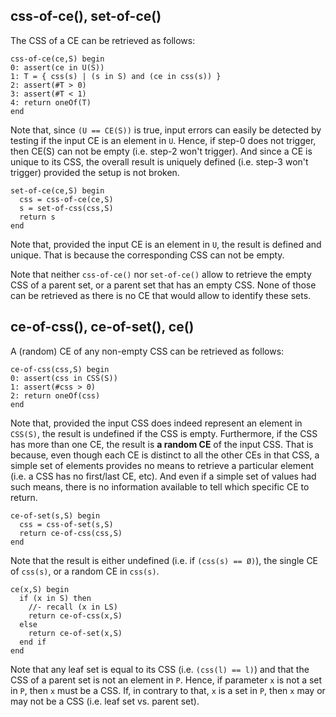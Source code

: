 
<!-- ======================================================================= -->
## css-of-ce(), set-of-ce()

The CSS of a CE can be retrieved as follows:

```
css-of-ce(ce,S) begin
0: assert(ce in U(S))
1: T = { css(s) | (s in S) and (ce in css(s)) }
2: assert(#T > 0)
3: assert(#T < 1)
4: return oneOf(T)
end
```

Note that, since `(U == CE(S))` is true, input errors can easily be detected
by testing if the input CE is an element in `U`. Hence, if step-0 does not
trigger, then CE(S) can not be empty (i.e. step-2 won't trigger). And since a
CE is unique to its CSS, the overall result is uniquely defined (i.e. step-3
won't trigger) provided the setup is not broken.

```
set-of-ce(ce,S) begin
  css = css-of-ce(ce,S)
  s = set-of-css(css,S)
  return s
end
```

Note that, provided the input CE is an element in `U`, the result is defined
and unique. That is because the corresponding CSS can not be empty.

Note that neither `css-of-ce()` nor `set-of-ce()` allow to retrieve the empty
CSS of a parent set, or a parent set that has an empty CSS. None of those can
be retrieved as there is no CE that would allow to identify these sets.

<!-- ======================================================================= -->
## ce-of-css(), ce-of-set(), ce()

A (random) CE of any non-empty CSS can be retrieved as follows:

```
ce-of-css(css,S) begin
0: assert(css in CSS(S))
1: assert(#css > 0)
2: return oneOf(css)
end
```

Note that, provided the input CSS does indeed represent an element in `CSS(S)`,
the result is undefined if the CSS is empty. Furthermore, if the CSS has more
than one CE, the result is **a random CE** of the input CSS. That is because,
even though each CE is distinct to all the other CEs in that CSS, a simple set
of elements provides no means to retrieve a particular element (i.e. a CSS has
no first/last CE, etc). And even if a simple set of values had such means,
there is no information available to tell which specific CE to return.

```
ce-of-set(s,S) begin
  css = css-of-set(s,S)
  return ce-of-css(css,S)
end
```

Note that the result is either undefined (i.e. if `(css(s) == Ø)`),
the single CE of `css(s)`, or a random CE in `css(s)`.

```
ce(x,S) begin
  if (x in S) then
    //- recall (x in LS)
    return ce-of-css(x,S)
  else
    return ce-of-set(x,S)
  end if
end
```

Note that any leaf set is equal to its CSS (i.e. `(css(l) == l)`) and that the
CSS of a parent set is not an element in `P`. Hence, if parameter `x` is not a
set in `P`, then `x` must be a CSS. If, in contrary to that, `x` is a set in
`P`, then `x` may or may not be a CSS (i.e. leaf set vs. parent set).
